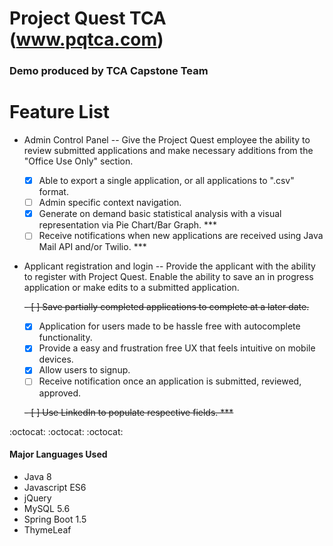 # Project Quest TCA (www.pqtca.com)

### Demo produced by TCA Capstone Team

# Feature List

- Admin Control Panel
-- Give the Project Quest employee the ability to review submitted applications and make necessary additions from the "Office Use Only" section.
	- [x] Able to export a single application, or all applications to ".csv" format.
	- [ ] Admin specific context navigation.
	- [x] Generate on demand basic statistical analysis with a visual representation via Pie Chart/Bar Graph. ***
	- [ ] Receive notifications when new applications are received using Java Mail API and/or Twilio. ***

- Applicant registration and login
-- Provide the applicant with the ability to register with Project Quest. Enable the ability to save an in progress application or make edits to a submitted application.

	~~- [ ] Save partially completed applications to complete at a later date.~~
	- [x] Application for users made to be hassle free with autocomplete functionality.
	- [x] Provide a easy and frustration free UX that feels intuitive on mobile devices.
	- [x] Allow users to signup.
	- [ ] Receive notification once an application is submitted, reviewed, approved.
	
	~~- [ ] Use LinkedIn to populate respective fields. ***~~
	
:octocat: :octocat: :octocat:

#### Major Languages Used
- Java 8
- Javascript ES6
- jQuery
- MySQL 5.6
- Spring Boot 1.5
- ThymeLeaf 
